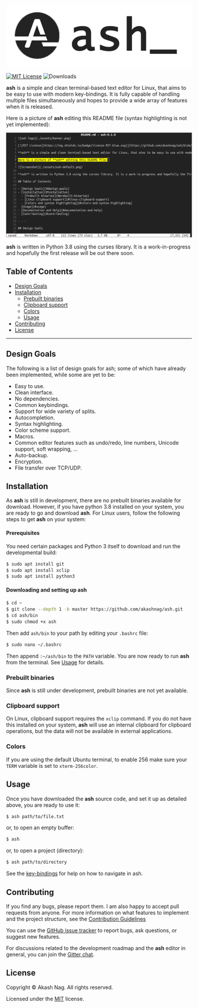 ![ash logo](./assets/banner.png)

[![MIT License](https://img.shields.io/badge/license-MIT-blue.svg)](https://github.com/akashnag/ash/blob/master/LICENSE.md) ![Downloads](https://img.shields.io/github/downloads/akashnag/ash/total)

**ash** is a simple and clean terminal-based text editor for Linux, that aims to be easy to use with modern key-bindings. It is fully capable of handling multiple files simultaneously and hopes to provide a wide array of features when it is released.

Here is a picture of **ash** editing this README file (syntax highlighting is not yet implemented):

![Screenshot](./assets/ash-default.png)

**ash** is written in Python 3.8 using the curses library. It is a work-in-progress and hopefully the first release will be out there soon.

## Table of Contents

- [Design Goals](#design-goals)
- [Installation](#installation)
  - [Prebuilt binaries](#prebuilt-binaries)
  - [Clipboard support](#clipboard-support)
  - [Colors](#colors)
  - [Usage](#usage)
- [Contributing](#contributing)
- [License](#license)

- - -

## Design Goals

The following is a list of design goals for ash; some of which have already been implemented, while some are yet to be:

- Easy to use.
- Clean interface.
- No dependencies.
- Common keybindings.
- Support for wide variety of splits.
- Autocompletion.
- Syntax highlighting.
- Color scheme support.
- Macros.
- Common editor features such as undo/redo, line numbers, Unicode support, soft wrapping, …
- Auto-backup.
- Encryption.
- File transfer over TCP/UDP.

## Installation

As **ash** is still in development, there are no prebuilt binaries available for download. However, if you have python 3.8 installed on your system, you are ready to go and download **ash**. For Linux users, follow the following steps to get **ash** on your system:

#### Prerequisites

You need certain packages and Python 3 itself to download and run the developmental build:

```bash
$ sudo apt install git
$ sudo apt install xclip
$ sudo apt install python3
```

#### Downloading and setting up ash

```bash
$ cd ~
$ git clone --depth 1 -b master https://github.com/akashnag/ash.git
$ cd ash/bin
$ sudo chmod +x ash
```

Then add `ash/bin` to your path by editing your `.bashrc` file:

```bash
$ sudo nano ~/.bashrc
```

Then append `:~/ash/bin` to the `PATH` variable. You are now ready to run **ash** from the terminal. See [Usage](#usage) for details.

### Prebuilt binaries

Since **ash** is still under development, prebuilt binaries are not yet available.

### Clipboard support

On Linux, clipboard support requires the `xclip` command. If you do not have this installed on your system, **ash** will use an internal clipboard for clipboard operations, but the data will not be available in external applications.

### Colors

If you are using the default Ubuntu terminal, to enable 256 make sure your `TERM` variable is set to `xterm-256color`.

## Usage

Once you have downloaded the **ash** source code, and set it up as detailed above, you are ready to use it:

```bash
$ ash path/to/file.txt
```

or, to open an empty buffer:

```bash
$ ash
```

or, to open a project (directory):

```bash
$ ash path/to/directory
```

See the [key-bindings](KEYBINDINGS.md) for help on how to navigate in ash.

## Contributing

If you find any bugs, please report them. I am also happy to accept pull requests from anyone. For more information on what features to implement and the project structure, see the [Contribution Guidelines](CONTRIBUTING.md)

You can use the [GitHub issue tracker](https://github.com/akashnag/ash/issues) to report bugs, ask questions, or suggest new features.

For discussions related to the development roadmap and the **ash** editor in general, you can join the [Gitter chat](https://gitter.im/akashnag/ash).

## License

Copyright &copy; Akash Nag. All rights reserved.

Licensed under the [MIT](LICENSE.md) license.